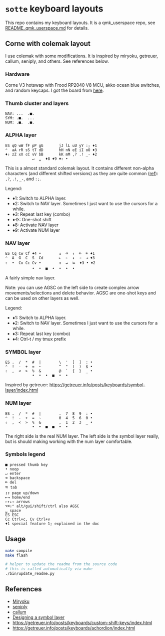 # `sotte` keyboard layouts

This repo contains my keyboard layouts.
It is a qmk_userspace repo, see [README_qmk_userspace.md](README_qmk_userspace.md) for details.

## Corne with colemak layout

I use colemak with some modifications.
It is inspired by miryoku, getreuer, callum, seniply, and others.
See references below.

### Hardware

Corne V3 hotswap with Frood RP2040 V8 MCU, akko ocean blue switches, and random keycaps.
I got the board from [here](https://42keebs.eu/shop/kits/pro-micro-based/corne-cherry-v3-hotswap-split-ergo-40-kit/).

<!-- REPLACE_MARKER_START -->
### Thumb cluster and layers

```text
NAV: ...  .■.
SYM: .■.  ...
NUM: .■.  .■.
```

### ALPHA layer

```text
ES qQ wW fF pP gG       jJ lL uU yY :; ♦1
⌃  aA rR sS tT dD       hH nN eE iI oO ♦3
♦⇧ zZ xX cC vV bB       kK mM ,? .! _- ♦2
            ↵  ␣  ♦8 ♦9 ♦⇧ •
```

This is a almost standard colemak layout.
It contains different non-alpha characters (and different shifted versions)
as they are quite common ([ref](https://getreuer.info/posts/keyboards/symbol-layer/index.html#symbol-character-frequencies)):
`,?`, `.!`, `_-`, and `:;`.

Legend:

- ♦1: Switch to ALPHA layer.
- ♦2: Switch to NAV layer. Sometimes I just want to use the cursors for a while.
- ♦3: Repeat last key (combo)
- ♦⇧: One-shot shift
- ♦8: Activate NAV layer
- ♦9: Activate NUM layer

### NAV layer

```text
ES Cq Cw Cf ♦4 •        ↥  ⌫  ↑  ⌦  ⌦ ♦1
⌃  A  G  C  S  Cd       ⇤  ←  ↓  →  ⇥ ♦3
⇧  •  Cx Cc Cv •        ↧  ↵  ⭾  ♦3 • ♦2
            •  •  ■  •  •  •  •
```

A fairly simple nav layer.

Note: you can use AGSC on the left side to create complex arrow movements/selections
and delete behavior.
AGSC are one-shot keys and can be used on other layers as well.

Legend:

- ♦1: Switch to ALPHA layer.
- ♦2: Switch to NAV layer. Sometimes I just want to use the cursors for a while.
- ♦3: Repeat last key (combo)
- ♦4: Ctrl-t / my tmux prefix

### SYMBOL layer

```text
ES .  /  *  #  |        \  '  [  ]  : •
⌃  !  -  +  =  ~        ^  "  (  )  $ •
⇧  ,  <  >  %  &        @  `  {  }  _ •
            •  •  •  ■  •  •
```

Inspired by getreuer:
https://getreuer.info/posts/keyboards/symbol-layer/index.html


### NUM layer

```text
ES .  /  *  #  |        .  7  8  9  : •
⌃  !  -  +  =  ~        0  4  5  6  0 •
⇧  ,  <  >  %  &        ,  1  2  3  _ •
            •  •  ■  ■  •  •
```

The right side is the real NUM layer.
The left side is the symbol layer really,
but is should making working with the num layer comfortable.

### Symbols legend

```text
■ pressed thumb key
• noop
↵ enter
⌫ backspace
⌦ del
⭾ tab
↥↧ page up/down
⇤⇥ home/end
←↑↓→ arrows
⌥⌘⇧⌃ alt/gui/shift/ctrl also AGSC
␣ space
ES ESC
Cc Ctrl+c, Cv Ctrl+v
♦1 special feature 1; explained in the doc
```

<!-- REPLACE_MARKER_END -->

## Usage

```bash
make compile
make flash

# helper to update the readme from the source code
# this is called automatically via make
./bin/update_readme.py
```

## References

- [Miryoku](https://github.com/manna-harbour/miryoku)
- [seniply](https://stevep99.github.io/seniply/)
- [callum](https://keymapdb.com/keymaps/callum_oakley/)
- [Designing a symbol layer](https://getreuer.info/posts/keyboards/symbol-layer/index.html)
- https://getreuer.info/posts/keyboards/custom-shift-keys/index.html
- https://getreuer.info/posts/keyboards/achordion/index.html